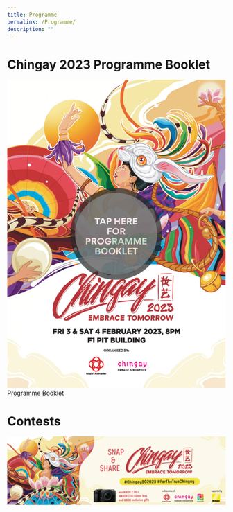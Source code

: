 ```yaml
---
title: Programme
permalink: /Programme/
description: ""
---
```

# Chingay 2023 Programme Booklet

<a href="/files/test%20-%20Chingay%202023%20Programme%20Booklet.pdf" target="_blank"><img src="/images/ProgBkltTap.png"></a>
[Programme Booklet](/files/test%20-%20Chingay%202023%20Programme%20Booklet.pdf)


# Contests

![Chingay 2023 Insta Contest](/images/Chingay%202023%20Insta%20Contest.jpeg)
